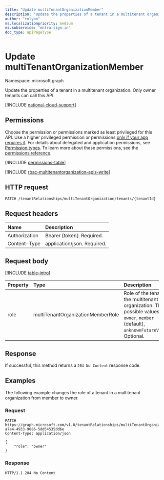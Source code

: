 ```yaml
---
title: "Update multiTenantOrganizationMember"
description: "Update the properties of a tenant in a multitenant organization."
author: "rolyon"
ms.localizationpriority: medium
ms.subservice: "entra-sign-in"
doc_type: apiPageType
---
```


# Update multiTenantOrganizationMember
Namespace: microsoft.graph

Update the properties of a tenant in a multitenant organization. Only owner tenants can call this API.

[!INCLUDE [national-cloud-support](../../includes/global-only.md)]

## Permissions
Choose the permission or permissions marked as least privileged for this API. Use a higher privileged permission or permissions [only if your app requires it](/graph/permissions-overview#best-practices-for-using-microsoft-graph-permissions). For details about delegated and application permissions, see [Permission types](/graph/permissions-overview#permission-types). To learn more about these permissions, see the [permissions reference](/graph/permissions-reference).

<!-- { "blockType": "permissions", "name": "multitenantorganizationmember_update" } -->
[!INCLUDE [permissions-table](../includes/permissions/multitenantorganizationmember-update-permissions.md)]

[!INCLUDE [rbac-multitenantorganization-apis-write](../includes/rbac-for-apis/rbac-multitenantorganization-apis-write.md)]

## HTTP request

<!-- {
  "blockType": "ignored"
}
-->
``` http
PATCH /tenantRelationships/multiTenantOrganization/tenants/{tenantId}
```

## Request headers
|Name|Description|
|:---|:---|
|Authorization|Bearer {token}. Required.|
|Content-Type|application/json. Required.|

## Request body
[!INCLUDE [table-intro](../../includes/update-property-table-intro.md)]


|Property|Type|Description|
|:---|:---|:---|
|role|multiTenantOrganizationMemberRole|Role of the tenant in the multitenant organization. The possible values are: `owner`, `member` (default), `unknownFutureValue`. Optional.|


## Response

If successful, this method returns a `204 No Content` response code.

## Examples

The following example changes the role of a tenant in a multitenant organization from member to owner.

### Request

<!-- {
  "blockType": "request",
  "name": "update_multitenantorganizationmember"
}
-->
``` http
PATCH https://graph.microsoft.com/v1.0/tenantRelationships/multiTenantOrganization/tenant/5036a0a0-a7a4-4933-9086-5dd54535dd6e
Content-Type: application/json

{
    "role": "owner"
}
```


### Response

<!-- {
  "blockType": "response",
  "truncated": true
}
-->
``` http
HTTP/1.1 204 No Content
```

